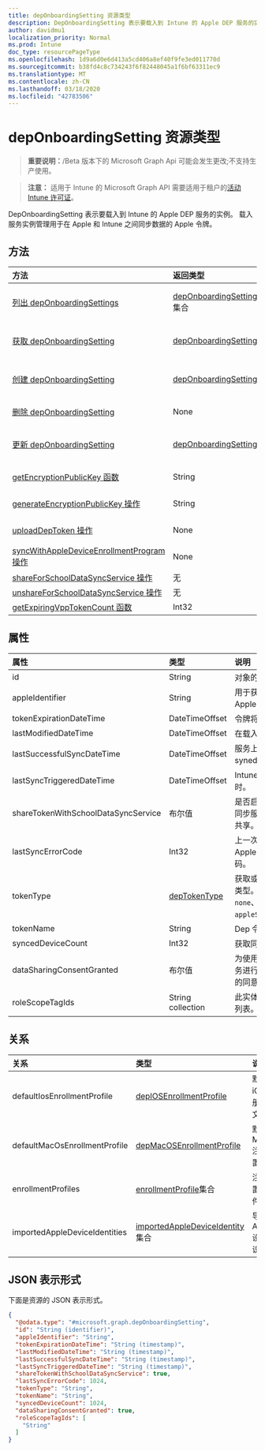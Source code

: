 ```yaml
---
title: depOnboardingSetting 资源类型
description: DepOnboardingSetting 表示要载入到 Intune 的 Apple DEP 服务的实例。 载入服务实例管理用于在 Apple 和 Intune 之间同步数据的 Apple 令牌。
author: davidmu1
localization_priority: Normal
ms.prod: Intune
doc_type: resourcePageType
ms.openlocfilehash: 1d9a6d0e6d413a5cd406a8ef40f9fe3ed011770d
ms.sourcegitcommit: b38fd4c8c734243f6f82448045a1f6bf63311ec9
ms.translationtype: MT
ms.contentlocale: zh-CN
ms.lasthandoff: 03/18/2020
ms.locfileid: "42783506"
---
```

# <a name="deponboardingsetting-resource-type"></a>depOnboardingSetting 资源类型

> **重要说明：**/Beta 版本下的 Microsoft Graph Api 可能会发生更改;不支持生产使用。

> **注意：** 适用于 Intune 的 Microsoft Graph API 需要适用于租户的[活动 Intune 许可证](https://go.microsoft.com/fwlink/?linkid=839381)。

DepOnboardingSetting 表示要载入到 Intune 的 Apple DEP 服务的实例。 载入服务实例管理用于在 Apple 和 Intune 之间同步数据的 Apple 令牌。

## <a name="methods"></a>方法
|方法|返回类型|说明|
|:---|:---|:---|
|[列出 depOnboardingSettings](../api/intune-enrollment-deponboardingsetting-list.md)|[depOnboardingSetting](../resources/intune-enrollment-deponboardingsetting.md)集合|列出[depOnboardingSetting](../resources/intune-enrollment-deponboardingsetting.md)对象的属性和关系。|
|[获取 depOnboardingSetting](../api/intune-enrollment-deponboardingsetting-get.md)|[depOnboardingSetting](../resources/intune-enrollment-deponboardingsetting.md)|读取[depOnboardingSetting](../resources/intune-enrollment-deponboardingsetting.md)对象的属性和关系。|
|[创建 depOnboardingSetting](../api/intune-enrollment-deponboardingsetting-create.md)|[depOnboardingSetting](../resources/intune-enrollment-deponboardingsetting.md)|创建新的[depOnboardingSetting](../resources/intune-enrollment-deponboardingsetting.md)对象。|
|[删除 depOnboardingSetting](../api/intune-enrollment-deponboardingsetting-delete.md)|None|删除[depOnboardingSetting](../resources/intune-enrollment-deponboardingsetting.md)。|
|[更新 depOnboardingSetting](../api/intune-enrollment-deponboardingsetting-update.md)|[depOnboardingSetting](../resources/intune-enrollment-deponboardingsetting.md)|更新[depOnboardingSetting](../resources/intune-enrollment-deponboardingsetting.md)对象的属性。|
|[getEncryptionPublicKey 函数](../api/intune-enrollment-deponboardingsetting-getencryptionpublickey.md)|String|获取用于加密 Apple 设备注册计划令牌的公钥|
|[generateEncryptionPublicKey 操作](../api/intune-enrollment-deponboardingsetting-generateencryptionpublickey.md)|String|生成用于加密 Apple 设备注册计划令牌的公钥|
|[uploadDepToken 操作](../api/intune-enrollment-deponboardingsetting-uploaddeptoken.md)|None|上传新的设备注册程序令牌|
|[syncWithAppleDeviceEnrollmentProgram 操作](../api/intune-enrollment-deponboardingsetting-syncwithappledeviceenrollmentprogram.md)|None|在 Apple 设备注册计划和 Intune 之间进行同步|
|[shareForSchoolDataSyncService 操作](../api/intune-enrollment-deponboardingsetting-shareforschooldatasyncservice.md)|无|尚未记录|
|[unshareForSchoolDataSyncService 操作](../api/intune-enrollment-deponboardingsetting-unshareforschooldatasyncservice.md)|无|尚未记录|
|[getExpiringVppTokenCount 函数](../api/intune-enrollment-deponboardingsetting-getexpiringvpptokencount.md)|Int32|尚未记录|

## <a name="properties"></a>属性
|属性|类型|说明|
|:---|:---|:---|
|id|String|对象的 UUID|
|appleIdentifier|String|用于获取当前令牌的 Apple ID。|
|tokenExpirationDateTime|DateTimeOffset|令牌将到期的时间。|
|lastModifiedDateTime|DateTimeOffset|在载入服务时。|
|lastSuccessfulSyncDateTime|DateTimeOffset|服务上次使用 Intune syned 时|
|lastSyncTriggeredDateTime|DateTimeOffset|Intune 上次请求同步时。|
|shareTokenWithSchoolDataSyncService|布尔值|是否启用了与学校数据同步服务的 Dep 令牌共享。|
|lastSyncErrorCode|Int32|上一次 dep 同步期间 Apple 报告的错误代码。|
|tokenType|[depTokenType](../resources/intune-enrollment-deptokentype.md)|获取或设置 Dep 令牌类型。 可取值为：`none`、`dep`、`appleSchoolManager`。|
|tokenName|String|Dep 令牌的友好名称|
|syncedDeviceCount|Int32|获取同步的设备计数|
|dataSharingConsentGranted|布尔值|为使用 Apple Dep 服务进行数据共享而授予的同意|
|roleScopeTagIds|String collection|此实体实例的范围标记列表。|

## <a name="relationships"></a>关系
|关系|类型|说明|
|:---|:---|:---|
|defaultIosEnrollmentProfile|[depIOSEnrollmentProfile](../resources/intune-enrollment-depiosenrollmentprofile.md)|默认 iOS 注册配置文件|
|defaultMacOsEnrollmentProfile|[depMacOSEnrollmentProfile](../resources/intune-enrollment-depmacosenrollmentprofile.md)|默认 MacOs 注册配置文件|
|enrollmentProfiles|[enrollmentProfile](../resources/intune-enrollment-enrollmentprofile.md)集合|注册配置文件。|
|importedAppleDeviceIdentities|[importedAppleDeviceIdentity](../resources/intune-enrollment-importedappledeviceidentity.md)集合|导入的 Apple 设备标识。|

## <a name="json-representation"></a>JSON 表示形式
下面是资源的 JSON 表示形式。
<!-- {
  "blockType": "resource",
  "keyProperty": "id",
  "@odata.type": "microsoft.graph.depOnboardingSetting"
}
-->
``` json
{
  "@odata.type": "#microsoft.graph.depOnboardingSetting",
  "id": "String (identifier)",
  "appleIdentifier": "String",
  "tokenExpirationDateTime": "String (timestamp)",
  "lastModifiedDateTime": "String (timestamp)",
  "lastSuccessfulSyncDateTime": "String (timestamp)",
  "lastSyncTriggeredDateTime": "String (timestamp)",
  "shareTokenWithSchoolDataSyncService": true,
  "lastSyncErrorCode": 1024,
  "tokenType": "String",
  "tokenName": "String",
  "syncedDeviceCount": 1024,
  "dataSharingConsentGranted": true,
  "roleScopeTagIds": [
    "String"
  ]
}
```



